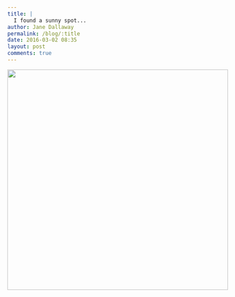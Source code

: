 ```yaml
---
title: |
  I found a sunny spot...
author: Jane Dallaway
permalink: /blog/:title
date: 2016-03-02 08:35
layout: post
comments: true
---
```


<div><a href="http://static.skitters.dallaway.com/SDtp_FullSizeRender.jpg"><img src="http://static.skitters.dallaway.com/SDtp_thumb_FullSizeRender.jpg" width="500" height="500"/></a></div>



  

      
